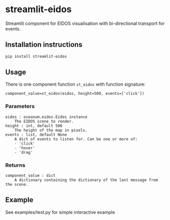 # streamlit-eidos

Streamlit component for EIDOS visualisation with bi-directional transport for events.

## Installation instructions

```sh
pip install streamlit-eidos
```

## Usage

There is one component function `st_eidos` with function signature:

```
component_value=st_eidos(eidos, height=500, events=['click'])
```

### Parameters

    eidos : oceanum.eidos.Eidos instance
        The EIDOS scene to render.
    height : int, default 500
        The height of the map in pixels.
    events : list, default None
        A dict of events to listen for. Can be one or more of:
        - 'click'
        - 'hover'
        - 'drag'
    

### Returns

    component_value : dict
        A dictionary containing the dictionary of the last message from the scene.

## Example
See examples/test.py for simple interactive example
